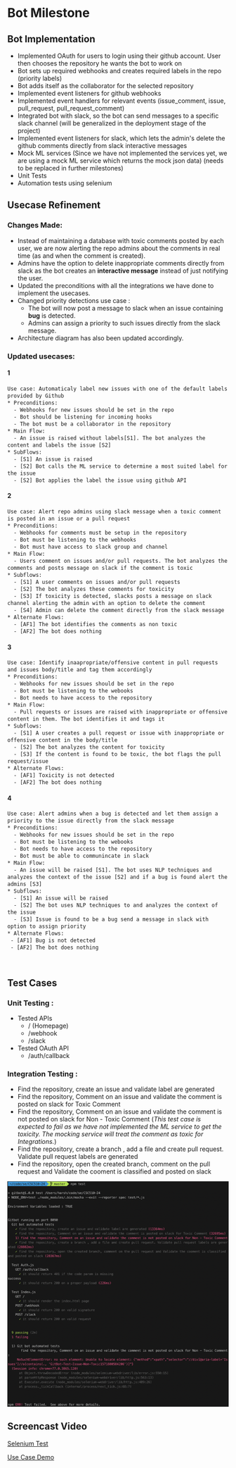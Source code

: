 # Bot Milestone

## Bot Implementation

- Implemented OAuth for users to login using their github account. User then chooses the repository he wants the bot to work on
- Bot sets up required webhooks and creates required labels in the repo (priority labels)
- Bot adds itself as the collaborator for the selected repository
- Implemented event listeners for github webhooks
- Implemented event handlers for relevant events (issue_comment, issue, pull_request, pull_request_comment)
- Integrated bot with slack, so the bot can send messages to a specific slack channel (will be generalized in the deployment stage of the project)
- Implemented event listeners for slack, which lets the admin's delete the github comments directly from slack interactive messages
- Mock ML services (Since we have not implemented the services yet, we are using a mock ML service which returns the mock json data) (needs to be replaced in further milestones)
- Unit Tests
- Automation tests using selenium

## Usecase Refinement

### Changes Made:

- Instead of maintaining a database with toxic comments posted by each user, we are now alerting the repo admins about the comments in real time (as and when the comment is created). 
- Admins have the option to delete inappropriate comments directly from slack as the bot creates an **interactive message** instead of just notifying the user.
- Updated the preconditions with all the integrations we have done to implement the usecases.
- Changed priority detections use case :
  - The bot will now post a message to slack when an issue containing **bug** is detected.
  - Admins can assign a priority to such issues directly from the slack message.
- Architecture diagram has also been updated accordingly.

### Updated usecases:
#### 1
``` 
Use case: Automaticaly label new issues with one of the default labels provided by Github
* Preconditions:
  - Webhooks for new issues should be set in the repo
  - Bot should be listening for incoming hooks
  - The bot must be a collaborator in the repository
* Main Flow:
  - An issue is raised without labels[S1]. The bot analyzes the content and labels the issue [S2]
* SubFlows:
  - [S1] An issue is raised
  - [S2] Bot calls the ML service to determine a most suited label for the issue
  - [S2] Bot applies the label the issue using github API
```
#### 2
```
Use case: Alert repo admins using slack message when a toxic comment is posted in an issue or a pull request
* Preconditions:
  - Webhooks for comments must be setup in the repository
  - Bot must be listening to the webhooks
  - Bot must have access to slack group and channel
* Main Flow:
  - Users comment on issues and/or pull requests. The bot analyzes the comments and posts message on slack if the comment is toxic
* Subflows:
  - [S1] A user comments on issues and/or pull requests
  - [S2] The bot analyzes these comments for toxicity
  - [S3] If toxicity is detected, slacks posts a message on slack channel alerting the admin with an option to delete the comment
  - [S4] Admin can delete the comment directly from the slack message
* Alternate Flows:
  - [AF1] The bot identifies the comments as non toxic
  - [AF2] The bot does nothing
```
#### 3
```
Use case: Identify inaapropriate/offensive content in pull requests and issues body/title and tag them accordingly
* Preconditions:
  - Webhooks for new issues should be set in the repo
  - Bot must be listening to the webooks
  - Bot needs to have access to the repository
* Main Flow:
  - Pull requests or issues are raised with inappropriate or offensive content in them. The bot identifies it and tags it
* Subflows:
  - [S1] A user creates a pull request or issue with inappropriate or offensive content in the body/title
  - [S2] The bot analyzes the content for toxicity
  - [S3] If the content is found to be toxic, the bot flags the pull request/issue
* Alternate Flows:
  - [AF1] Toxicity is not detected
  - [AF2] The bot does nothing
```
#### 4
```
Use case: Alert admins when a bug is detected and let them assign a priority to the issue directly from the slack message
* Preconditions:
  - Webhooks for new issues should be set in the repo
  - Bot must be listening to the webooks
  - Bot needs to have access to the repository
  - Bot must be able to communincate in slack
* Main Flow:
  - An issue will be raised [S1]. The bot uses NLP techniques and analyzes the context of the issue [S2] and if a bug is found alert the admins [S3]
* Subflows:
  - [S1] An issue will be raised
  - [S2] The bot uses NLP techniques to and analyzes the context of the issue
  - [S3] Issue is found to be a bug send a message in slack with option to assign priority
* Alternate Flows:
 - [AF1] Bug is not detected
 - [AF2] The bot does nothing
``` 
<br />

## Test Cases

### Unit Testing :

- Tested APIs
  - / (Homepage)
  - /webhook
  - /slack
- Tested OAuth API
  - /auth/callback
  
 ### Integration Testing :
 

 - Find the repository, create an issue and validate label are generated
 - Find the repository, Comment on an issue and validate the comment is posted on slack for Toxic Comment
 - Find the repository, Comment on an issue and validate the comment is not posted on slack for Non - Toxic Comment (<em>This test case is expected to fail as we have not implemented the ML service to get the toxicity. The mocking service will treat the comment as toxic for Integrations.</em>)
 - Find the repository, create a branch , add a file and create pull request. Validate pull request labels are generated
 - Find the repository, open the created branch, comment on the pull request and Validate the cooment is classified and posted on slack
       

![Test Output](https://github.com/MJSiddu/GitBot/blob/master/images/tests.png)

## Screencast Video

[Selenium Test](https://drive.google.com/file/d/1w_JRIBHbgnpzyfJu94pwTu_KJQ3uwxDT/view?usp=sharing)

[Use Case Demo](https://drive.google.com/open?id=1guD0XiG60pyeAd42ACYwRnrvdlplu2nz)
